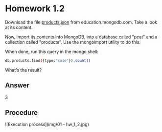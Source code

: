 # Homework 1.2

Download the file [products.json](https://university.mongodb.com/static/10gen_2015_M102_January/handouts/products.3eb7cd1a9633.json "Resource file from the MongoDB official site") from education.mongodb.com. Take a look at its content.

Now, import its contents into MongoDB, into a database called "pcat" and a collection called "products". Use the mongoimport utility to do this.

When done, run this query in the mongo shell:

```sh
db.products.find({type:"case"}).count()
```

What's the result?

## Answer
3

## Procedure
![Execution process](img/01 - hw_1_2.jpg)

